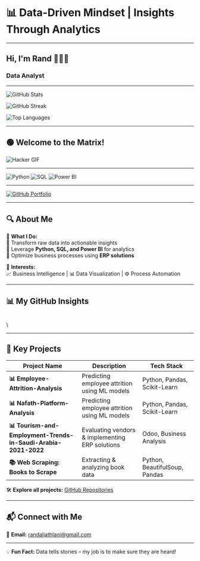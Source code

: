 # **📊 Data-Driven Mindset | Insights Through Analytics**

---

## Hi, I'm **Rand** 🙋🏻‍♀️
### Data Analyst
<!--

## Hi, I'm **Rand** 🙋🏻‍♀️ a **Data Analyst** with a background in **Management Information Systems (MIS)**.
## Passionate about **data-driven decision-making**, **business analytics**.

---
-->
<!--
---

```bash
echo "## Hi, I'm \*\*Rand\*\* 🙋🏻‍♀️ a \*\*Data Analyst\*\* with a background in \*\*Management Information Systems (MIS)\*\*."
echo "## Passionate about \*\*data-driven decision-making\*\*, \*\*business analytics\*\*."
```
---

echo "## Hi, I'm \*\*Rand\*\* 🙋🏻‍♀️ a \*\*Data Analyst\*\* with a background in \*\*Management Information Systems (MIS)\*\*."
echo "## Passionate about \*\*data-driven decision-making\*\*, \*\*business analytics\*\*."

```bash
## Hi, I'm **Rand** 🙋🏻‍♀️ a **Data Analyst** with a background in **Management Information Systems (MIS)**.
## Passionate about **data-driven decision-making**, **business analytics**.
```
---

```bash
Hi, I'm **Rand** 🙋🏻‍♀️ a **Data Analyst** with a background in **Management Information Systems (MIS)**.
Passionate about **data-driven decision-making**, **business analytics**.
```
---

```bash
$ whoami  
👋 Hello! I'm [Your Name], a **Data Analyst** with a background in **Management Information Systems (MIS)**.  
Passionate about **data-driven decision-making**, **business analytics**, and **ERP systems**.
```
-->

<!--
**Run-d1/Run-d1** is a ✨ _special_ ✨ repository because its `README.md` (this file) appears on your GitHub profile.

Here are some ideas to get you started:

- 🔭 I’m currently working on ...
- 🌱 I’m currently learning ...
- 👯 I’m looking to collaborate on ...
- 🤔 I’m looking for help with ...
- 💬 Ask me about ...
- 📫 How to reach me: ...
- 😄 Pronouns: ...
- ⚡ Fun fact: ...
-->

---

![GitHub Stats](https://github-readme-stats.vercel.app/api?username=yourusername&show_icons=true&theme=radical)

![GitHub Streak](https://github-readme-streak-stats.herokuapp.com/?user=yourusername&theme=dark)

![Top Languages](https://github-readme-stats.vercel.app/api/top-langs/?username=yourusername&layout=compact)

---

## 🟢 Welcome to the Matrix!  
![Hacker GIF](https://media.giphy.com/media/qgQUggAC3Pfv687qPC/giphy.gif)

---


![Python](https://img.shields.io/badge/Python-3.9-blue?logo=python)
![SQL](https://img.shields.io/badge/SQL-Database-orange)
![Power BI](https://img.shields.io/badge/PowerBI-Dashboard-yellow)


---


[![GitHub Portfolio](https://img.shields.io/badge/My_Projects-Click_Here-brightgreen)](https://github.com/yourusername?tab=repositories)



---

## **🔍 About Me**

📌 **What I Do:**\
🔹 Transform raw data into actionable insights\
🔹 Leverage **Python, SQL, and Power BI** for analytics\
🔹 Optimize business processes using **ERP solutions**

📌 **Interests:**\
📈 Business Intelligence | 📊 Data Visualization | ⚙️ Process Automation

---

## **📊 My GitHub Insights**

\
\


---

## **🚀 Key Projects**

| Project Name                         | Description                                     | Tech Stack                    |
| ------------------------------------ | ----------------------------------------------- | ----------------------------- |
| **📊 Employee-Attrition-Analysis**     | Predicting employee attrition using ML models   | Python, Pandas, Scikit-Learn  |
| **📊 Nafath-Platform-Analysis**     | Predicting employee attrition using ML models   | Python, Pandas, Scikit-Learn  |
| **📊 Tourism-and-Employment-Trends-in-Saudi-Arabia-2021-2022**              | Evaluating vendors & implementing ERP solutions | Odoo, Business Analysis       |
| **📚 Web Scraping: Books to Scrape** | Extracting & analyzing book data                | Python, BeautifulSoup, Pandas |

🛠 **Explore all projects:** [GitHub Repositories](https://github.com/Run-d1?tab=repositories)

---

## **📬 Connect with Me**
📩 **Email:** [randaljathlani@gmail.com](mailto\:randaljathlani@gmail.com)

---

💡 **Fun Fact:** Data tells stories – my job is to make sure they are heard!

